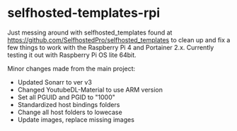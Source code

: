 # selfhosted-templates-rpi

Just messing around with selfhosted_templates found at https://github.com/SelfhostedPro/selfhosted_templates to clean up and fix a few things to work with the Raspberry Pi 4 and Portainer 2.x.  Currently testing it out with Raspberry Pi OS lite 64bit.

Minor changes made from the main project:
* Updated Sonarr to ver v3
* Changed YoutubeDL-Material to use ARM version
* Set all PGUID and PGID to "1000" 
* Standardized host bindings folders
* Change all host folders to lowecase
* Update images, replace missing images
